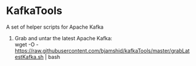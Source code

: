 # KafkaTools
A set of helper scripts for Apache Kafka

1. Grab and untar the latest Apache Kafka:  
  wget -O - https://raw.githubusercontent.com/bjamshid/kafkaTools/master/grabLatestKafka.sh | bash
